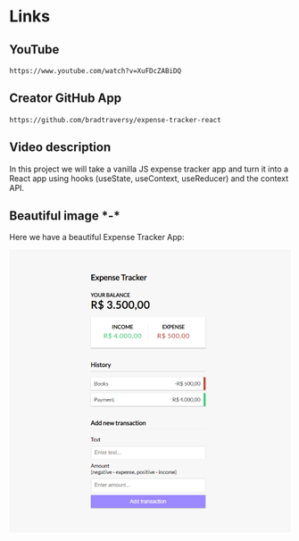 # Links

## YouTube

    https://www.youtube.com/watch?v=XuFDcZABiDQ

## Creator GitHub App

    https://github.com/bradtraversy/expense-tracker-react


## Video description

In this project we will take a vanilla JS expense tracker app and turn it into a React app using hooks (useState, useContext, useReducer) and the context API.

## Beautiful image \*-\*

Here we have a beautiful Expense Tracker App:

![alt text](./common/images/final_app.png "Expense Tracker App")
